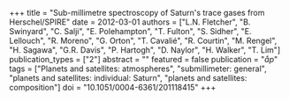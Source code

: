 +++
title = "Sub-millimetre spectroscopy of Saturn's trace gases from Herschel/SPIRE"
date = 2012-03-01
authors = ["L.N. Fletcher", "B. Swinyard", "C. Salji", "E. Polehampton", "T. Fulton", "S. Sidher", "E. Lellouch", "R. Moreno", "G. Orton", "T. Cavalié", "R. Courtin", "M. Rengel", "H. Sagawa", "G.R. Davis", "P. Hartogh", "D. Naylor", "H. Walker", "T. Lim"]
publication_types = ["2"]
abstract = ""
featured = false
publication = "*åp*"
tags = ["Planets and satellites: atmospheres", "submillimeter: general", "planets and satellites: individual: Saturn", "planets and satellites: composition"]
doi = "10.1051/0004-6361/201118415"
+++

